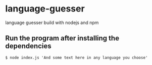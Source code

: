 # language-guesser
language guesser build with nodejs and npm

## Run the program after installing the dependencies
```
$ node index.js 'And some text here in any language you choose'
```

